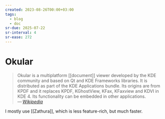 ```yaml
---
created: 2023-08-26T00:00+03:00
tags:
  - blog
  - doc
sr-due: 2025-07-22
sr-interval: 4
sr-ease: 272
---
```


# Okular

> Okular is a multiplatform [[document]] viewer developed by the KDE community
> and based on Qt and KDE Frameworks libraries. It is distributed as part of the
> KDE Applications bundle. Its origins are from KPDF and it replaces KPDF,
> KGhostView, KFax, KFaxview and KDVI in KDE 4. Its functionality can be
> embedded in other applications.\
> — <cite>[Wikipedia](https://en.wikipedia.org/wiki/Okular)</cite>

I mostly use [[Zathura]], which is less feature-rich, but much faster.
